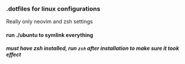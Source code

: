 ### .dotfiles for linux configurations


Really only neovim and zsh settings

#### run ./ubuntu to symlink everything

##### must have zsh installed, run `zsh` after installation to make sure it took effect
